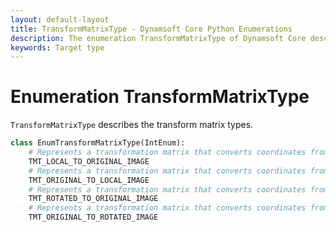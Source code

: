 ```yaml
---
layout: default-layout
title: TransformMatrixType - Dynamsoft Core Python Enumerations
description: The enumeration TransformMatrixType of Dynamsoft Core describes transform matrix types.
keywords: Target type
---
```


# Enumeration TransformMatrixType

`TransformMatrixType` describes the transform matrix types.

```python
class EnumTransformMatrixType(IntEnum):
    # Represents a transformation matrix that converts coordinates from the local image to the original image.
    TMT_LOCAL_TO_ORIGINAL_IMAGE
    # Represents a transformation matrix that converts coordinates from the original image to the local image.
    TMT_ORIGINAL_TO_LOCAL_IMAGE
    # Represents a transformation matrix that converts coordinates from the rotated image to the original image.
    TMT_ROTATED_TO_ORIGINAL_IMAGE
    # Represents a transformation matrix that converts coordinates from the original image to the rotated image.
    TMT_ORIGINAL_TO_ROTATED_IMAGE
```